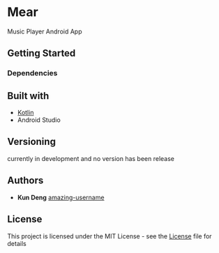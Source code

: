 # Mear

Music Player Android App

## Getting Started

### Dependencies

## Built with
* [Kotlin](https://github.com/JetBrains/kotlin)
* Android Studio

## Versioning

currently in development and no version has been release

## Authors
* **Kun Deng** [amazing-username](https://github.com/amazing-username)

## License

This project is licensed under the MIT License - see the [License](LICENSE) file for details
